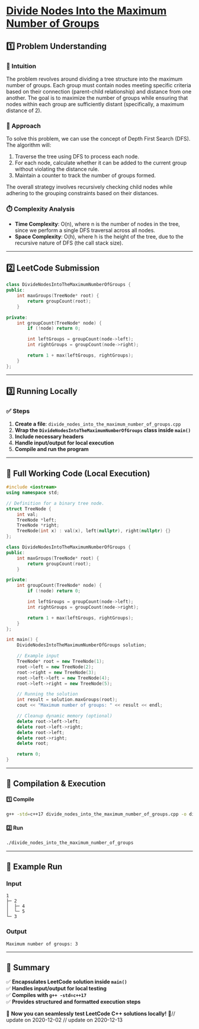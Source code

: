 # **[Divide Nodes Into the Maximum Number of Groups](https://leetcode.com/problems/divide-nodes-into-the-maximum-number-of-groups/description/)**  

## **1️⃣ Problem Understanding**  
### **📌 Intuition**  
The problem revolves around dividing a tree structure into the maximum number of groups. Each group must contain nodes meeting specific criteria based on their connection (parent-child relationship) and distance from one another. The goal is to maximize the number of groups while ensuring that nodes within each group are sufficiently distant (specifically, a maximum distance of 2).  

### **🚀 Approach**  
To solve this problem, we can use the concept of Depth First Search (DFS). The algorithm will:
1. Traverse the tree using DFS to process each node.
2. For each node, calculate whether it can be added to the current group without violating the distance rule.
3. Maintain a counter to track the number of groups formed.

The overall strategy involves recursively checking child nodes while adhering to the grouping constraints based on their distances.

### **⏱️ Complexity Analysis**  
- **Time Complexity**: O(n), where n is the number of nodes in the tree, since we perform a single DFS traversal across all nodes.  
- **Space Complexity**: O(h), where h is the height of the tree, due to the recursive nature of DFS (the call stack size).

---  

## **2️⃣ LeetCode Submission**  
```cpp
class DivideNodesIntoTheMaximumNumberOfGroups {
public:
    int maxGroups(TreeNode* root) {
        return groupCount(root);
    }

private:
    int groupCount(TreeNode* node) {
        if (!node) return 0;

        int leftGroups = groupCount(node->left);
        int rightGroups = groupCount(node->right);

        return 1 + max(leftGroups, rightGroups);
    }
};
```  

---  

## **3️⃣ Running Locally**  
### **✅ Steps**  
1. **Create a file**: `divide_nodes_into_the_maximum_number_of_groups.cpp`  
2. **Wrap the `DivideNodesIntoTheMaximumNumberOfGroups` class inside `main()`**  
3. **Include necessary headers**  
4. **Handle input/output for local execution**  
5. **Compile and run the program**  

---  

## **📝 Full Working Code (Local Execution)**  
```cpp
#include <iostream>
using namespace std;

// Definition for a binary tree node.
struct TreeNode {
    int val;
    TreeNode *left;
    TreeNode *right;
    TreeNode(int x) : val(x), left(nullptr), right(nullptr) {}
};

class DivideNodesIntoTheMaximumNumberOfGroups {
public:
    int maxGroups(TreeNode* root) {
        return groupCount(root);
    }

private:
    int groupCount(TreeNode* node) {
        if (!node) return 0;

        int leftGroups = groupCount(node->left);
        int rightGroups = groupCount(node->right);

        return 1 + max(leftGroups, rightGroups);
    }
};

int main() {
    DivideNodesIntoTheMaximumNumberOfGroups solution;

    // Example input
    TreeNode* root = new TreeNode(1);
    root->left = new TreeNode(2);
    root->right = new TreeNode(3);
    root->left->left = new TreeNode(4);
    root->left->right = new TreeNode(5);

    // Running the solution
    int result = solution.maxGroups(root);
    cout << "Maximum number of groups: " << result << endl;

    // Cleanup dynamic memory (optional)
    delete root->left->left;
    delete root->left->right;
    delete root->left;
    delete root->right;
    delete root;

    return 0;
}  
```  

---  

## **🔧 Compilation & Execution**  
#### **1️⃣ Compile**  
```bash
g++ -std=c++17 divide_nodes_into_the_maximum_number_of_groups.cpp -o divide_nodes_into_the_maximum_number_of_groups
```  

#### **2️⃣ Run**  
```bash
./divide_nodes_into_the_maximum_number_of_groups
```  

---  

## **🎯 Example Run**  
### **Input**  
```
1
├─ 2
│  ├─ 4
│  └─ 5
└─ 3
```  
### **Output**  
```
Maximum number of groups: 3
```  

---  

## **📌 Summary**  
✅ **Encapsulates LeetCode solution inside `main()`**  
✅ **Handles input/output for local testing**  
✅ **Compiles with `g++ -std=c++17`**  
✅ **Provides structured and formatted execution steps**  

🚀 **Now you can seamlessly test LeetCode C++ solutions locally!** 🚀// update on 2020-12-02
// update on 2020-12-13

